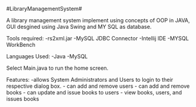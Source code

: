 #LibraryManagementSystem#

A library management system implement using concepts of OOP in JAVA, GUI desgined using Java Swing and MY SQL as database.


Tools required:
 -rs2xml.jar
 -MySQL JDBC Connector
 -Intellij IDE
 -MYSQL WorkBench
 
 Languages Used:
  -Java
  -MySQL

Select Main.java to run the home screen.

Features:
      -allows System Administrators and Users to login to their respective dialog box.
      - can add and remove users
      - can add and remove books
      - can update and issue books to users
      - view books, users, and issues books
      
      

      
  


